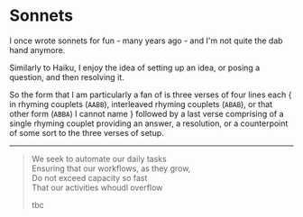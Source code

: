 # Sonnets

I once wrote sonnets for fun - many years ago - and I'm not quite the dab hand anymore.

Similarly to Haiku, I enjoy the idea of setting up an idea, or posing a question, and then resolving it.

So the form that I am particularly a fan of is three verses of four lines each { in rhyming couplets (`AABB`), interleaved rhyming couplets (`ABAB`), or that other form (`ABBA`) I cannot name } followed by a last verse comprising of a single rhyming couplet providing an answer, a resolution, or a counterpoint of some sort to the three verses of setup.

<hr>

> We seek to automate our daily tasks<br>
> Ensuring that our workflows, as they grow,<br>
> Do not exceed capacity so fast<br>
> That our activities whoudl overflow<br>
>
> tbc

